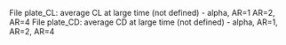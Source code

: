 File plate_CL: average CL at large time (not defined)
    - alpha, AR=1 AR=2, AR=4
File plate_CD: average CD at large time (not defined)
    - alpha, AR=1, AR=2, AR=4